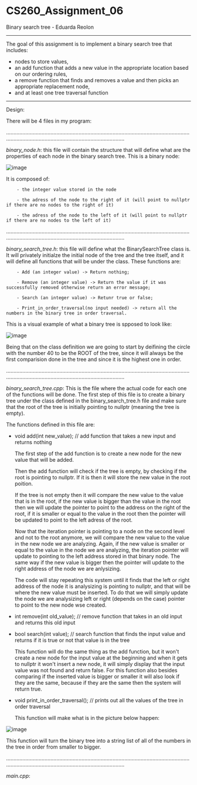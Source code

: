 # CS260_Assignment_06
Binary search tree - Eduarda Reolon

------------------------------------------------------------------------------------------------------------------------------------------------------------------------------------------------------------

The goal of this assignment is to implement a binary search tree that includes:
- nodes to store values,
- an add function that adds a new value in the appropriate location based on our ordering rules,
- a remove function that finds and removes a value and then picks an appropriate replacement node,
- and at least one tree traversal function

------------------------------------------------------------------------------------------------------------------------------------------------------------------------------------------------------------

Design:

There will be 4 files in my program:

............................................................................................................................................................................................................

*binary_node.h*: this file will contain the structure that will define what are the properties of each node in the binary search tree. This is a binary node:

  ![image](https://github.com/dudareolon/CS260_Assignment_06/assets/102680672/f524f40a-0bd9-40d7-9630-c13b9757ab36)

It is composed of:

        - the integer value stored in the node
        
        - the adress of the node to the right of it (will point to nullptr if there are no nodes to the right of it)
        
        - the adress of the node to the left of it (will point to nullptr if there are no nodes to the left of it)


............................................................................................................................................................................................................

*binary_search_tree.h*: this file will define what the BinarySearchTree class is. It will privately initialze the initial node of the tree and the tree itself, and it will define all functions that will be under the class. These functions are:

        - Add (an integer value) -> Return nothing;
  
        - Remove (an integer value) -> Return the value if it was successfully removed otherwise return an error message;
  
        - Search (an integer value) -> Retunr true or false;

        - Print_in_order_traversal(no input needed) -> return all the numbers in the binary tree in order traversal.

This is a visual example of what a binary tree is spposed to look like:

![image](https://github.com/dudareolon/CS260_Assignment_06/assets/102680672/0124acf4-2612-49b6-bf27-b68db5ae731b)

Being that on the class definition we are going to start by deifining the circle with the number 40 to be the ROOT of the tree, since it will always be the first comparision done in the tree and since it is the highest one in order. 


............................................................................................................................................................................................................

*binary_search_tree.cpp*: This is the file where the actual code for each one of the functions will be done. The first step of this file is to create a binary tree under the class defined in the binary_search_tree.h file and make sure that the root of the tree is initially pointing to nullptr (meaning the tree is empty).

The functions defined in this file are:

- void add(int new_value); // add function that takes a new input and returns nothing

  The first step of the add function is to create a new node for the new value that will be added. 

  Then the add function will check if the tree is empty, by checking if the root is pointing to nullptr. If it is then it will store the new value in the root poition.

   If the tree is not empty then it will compare the new value to the value that is in the root, if the new value is bigger than the value in the root then we will update the pointer to point to the address on the right of the root, if it is smaller or equal to the value in the root then the pointer will be updated to point to the left adress of the root.

  Now that the iteration pointer is pointing to a node on the second level and not to the root anymore, we will compare the new value to the value in the new node we are analyzing. Again, if the new value is smaller or equal to the value in the node we are analyzing, the iteration pointer will update to pointing to the left address stored in that binary node. The same way if the new value is bigger then the pointer will update to the right address of the node we are anlysizing.

   The code will stay repeating this system until it finds that the left or right address of the node it is analysizing is pointing to nullptr, and that will be where the new value must be inserted. To do that we will simply update the node we are analysizing left or right (depends on the case) pointer to point to the new node wse created.

  
  
- int remove(int old_value); // remove function that takes in an old input and returns this old input

  

- bool search(int value); // search function that finds the input value and returns if it is true or not that value is in the tree

    This function will do the same thing as the add function, but it won't create a new node for the input value at the beginning and when it gets to nullptr it won't insert a new node, it will simply display that the input value was not found and return false. For this function also besides comparing if the inserted value is bigger or smaller it will also look if they are the same, because if they are the same then the system will return true.


- void print_in_order_traversal(); // prints out all the values of the tree in order traversal

  This function will make what is in the picture below happen:

![image](https://github.com/dudareolon/CS260_Assignment_06/assets/102680672/a868d7a4-7c63-4e61-a6f3-266c7a3b4771)
  
  This function will turn the binary tree into a string list of all of the numbers in the tree in order from smaller to bigger.
  
............................................................................................................................................................................................................

*main.cpp*:
